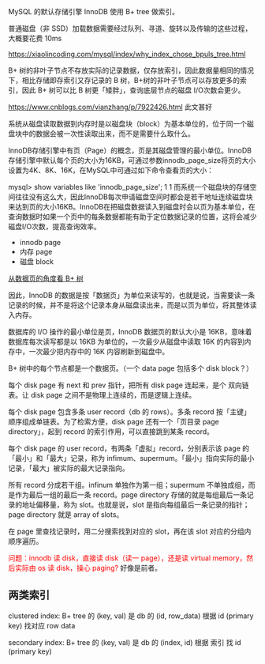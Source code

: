
MySQL 的默认存储引擎 InnoDB 使用 B+ tree 做索引。

普通磁盘（非 SSD）加载数据需要经过队列、寻道、旋转以及传输的这些过程，大概要花费 10ms



https://xiaolincoding.com/mysql/index/why_index_chose_bpuls_tree.html

B+ 树的非叶子节点不存放实际的记录数据，仅存放索引，因此数据量相同的情况下，相比存储即存索引又存记录的 B 树，B+树的非叶子节点可以存放更多的索引，因此 B+ 树可以比 B 树更「矮胖」，查询底层节点的磁盘 I/O次数会更少。






https://www.cnblogs.com/vianzhang/p/7922426.html 此文甚好

系统从磁盘读取数据到内存时是以磁盘块（block）为基本单位的，位于同一个磁盘块中的数据会被一次性读取出来，而不是需要什么取什么。

InnoDB存储引擎中有页（Page）的概念，页是其磁盘管理的最小单位。InnoDB存储引擎中默认每个页的大小为16KB，可通过参数innodb_page_size将页的大小设置为4K、8K、16K，在MySQL中可通过如下命令查看页的大小：

mysql> show variables like 'innodb_page_size';
1
1
而系统一个磁盘块的存储空间往往没有这么大，因此InnoDB每次申请磁盘空间时都会是若干地址连续磁盘块来达到页的大小16KB。InnoDB在把磁盘数据读入到磁盘时会以页为基本单位，在查询数据时如果一个页中的每条数据都能有助于定位数据记录的位置，这将会减少磁盘I/O次数，提高查询效率。


- innodb page
- 内存 page
- 磁盘 block


[从数据页的角度看 B+ 树](https://xiaolincoding.com/mysql/index/page.html)

因此，InnoDB 的数据是按「数据页」为单位来读写的，也就是说，当需要读一条记录的时候，并不是将这个记录本身从磁盘读出来，而是以页为单位，将其整体读入内存。

数据库的 I/O 操作的最小单位是页，InnoDB 数据页的默认大小是 16KB，意味着数据库每次读写都是以 16KB 为单位的，一次最少从磁盘中读取 16K 的内容到内存中，一次最少把内存中的 16K 内容刷新到磁盘中。

B+ 树中的每个节点都是一个数据页。（一个 data page 包括多个 disk block？）

每个 disk page 有 next 和 prev 指针，把所有 disk page 连起来，是个 双向链表。让 disk page 之间不是物理上连续的，而是逻辑上连续。

每个 disk page 包含多条 user record（db 的 rows）。多条 record 按「主键」顺序组成单链表。为了检索方便，disk page 还有一个「页目录 page directory」，起到 record 的索引作用，可以直接跳到某条 record。

每个 disk page 的 user record，有两条「虚拟」record，分别表示该 page 的「最小」和「最大」记录，称为 infimum、supermum。「最小」指向实际的最小记录，「最大」被实际的最大记录指向。

所有 record 分成若干组。infinum 单独作为第一组；supermum 不单独成组，而是作为最后一组的最后一条 record。page directory 存储的就是每组最后一条记录的地址偏移量，称为 slot。也就是说，slot 是指向每组最后一条记录的指针；page directory 就是 array of slots。

在 page 里查找记录时，用二分搜索找到对应的 slot，再在该 slot 对应的分组内顺序遍历。

<font color="red">问题：innodb 读 disk，直接读 disk（读一 page），还是读 virtual memory，然后实际由 os 读 disk，操心 paging? </font>好像是前者。

## 两类索引

clustered index: B+ tree 的 (key, val) 是 db 的 (id, row_data)
根据 id (primary key) 找对应 row data

secondary index: B+ tree 的 (key, val) 是 db 的 (index, id)
根据 索引 找 id (primary key)


